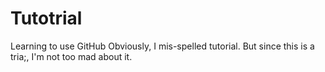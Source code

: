 # Tutotrial
Learning to use GitHub
Obviously, I mis-spelled tutorial. But since this is a tria;, I'm not too mad about it.
